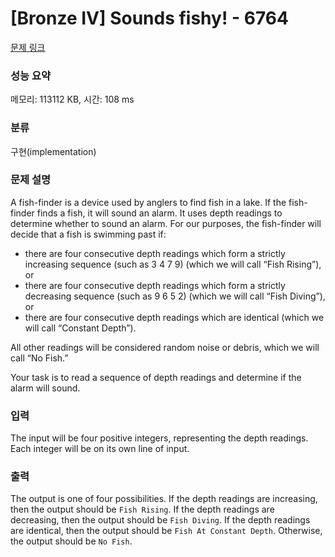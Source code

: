 # [Bronze IV] Sounds fishy! - 6764 

[문제 링크](https://www.acmicpc.net/problem/6764) 

### 성능 요약

메모리: 113112 KB, 시간: 108 ms

### 분류

구현(implementation)

### 문제 설명

<p>A fish-finder is a device used by anglers to find fish in a lake. If the fish-finder finds a fish, it will sound an alarm. It uses depth readings to determine whether to sound an alarm. For our purposes, the fish-finder will decide that a fish is swimming past if:</p>

<ul>
	<li>there are four consecutive depth readings which form a strictly increasing sequence (such as 3 4 7 9) (which we will call “Fish Rising”), or</li>
	<li>there are four consecutive depth readings which form a strictly decreasing sequence (such as 9 6 5 2) (which we will call “Fish Diving”), or</li>
	<li>there are four consecutive depth readings which are identical (which we will call “Constant Depth”).</li>
</ul>

<p>All other readings will be considered random noise or debris, which we will call “No Fish.”</p>

<p>Your task is to read a sequence of depth readings and determine if the alarm will sound.</p>

### 입력 

 <p>The input will be four positive integers, representing the depth readings. Each integer will be on its own line of input.</p>

### 출력 

 <p>The output is one of four possibilities. If the depth readings are increasing, then the output should be <code>Fish Rising</code>. If the depth readings are decreasing, then the output should be <code>Fish Diving</code>. If the depth readings are identical, then the output should be <code>Fish At Constant Depth</code>. Otherwise, the output should be <code>No Fish</code>.</p>

